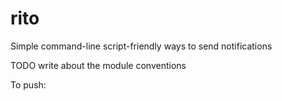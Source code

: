 # rito
Simple command-line script-friendly ways to send notifications

TODO write about the module conventions

To push: 
